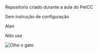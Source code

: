 
Repositorio criado durante a aula do PetCC


Sem instrução de configuração


Alan


*Não use*

![Olhe o gato](31mWesqhG.jpg)

